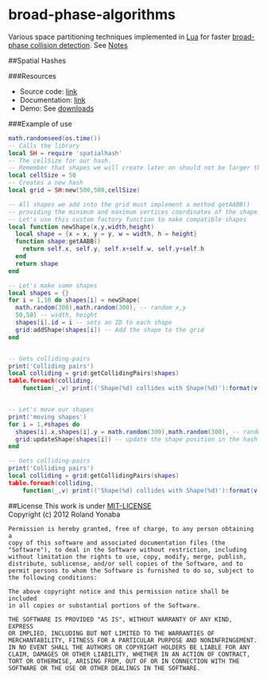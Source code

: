 broad-phase-algorithms
======================

Various space partitioning techniques implemented in [Lua](http://www.lua.org) for faster [broad-phase collision detection](http://www.metanetsoftware.com/technique/tutorialB.html).
See [Notes]()

##Spatial Hashes

###Resources

* Source code: [link]()
* Documentation: [link]()
* Demo: See [downloads]()

###Example of use

```lua
math.randomseed(os.time())
-- Calls the library
local SH = require 'spatialhash'
-- The cellSize for our hash.
-- Remember that shapes we will create later on should not be larger than this
local cellSize = 50
-- Creates a new hash
local grid = SH:new(500,500,cellSize)

-- All shapes we add into the grid must implement a method getAABB()
-- providing the minimum and maximum vertices coordinates of the shape bounding-box
-- Let's use this custom factory function to make compatible shapes
local function newShape(x,y,width,height)
  local shape = {x = x, y = y, w = width, h = height}
  function shape:getAABB()
    return self.x, self.y, self.x+self.w, self.y+self.h
  end
  return shape
end

-- Let's make some shapes
local shapes = {}
for i = 1,10 do shapes[i] = newShape(
  math.random(300),math.random(300), -- random x,y
  50,50) -- width, height
  shapes[i].id = i -- sets an ID to each shape
  grid:addShape(shapes[i]) -- Add the shape to the grid
end


-- Gets colliding-pairs
print('Colliding pairs')
local colliding = grid:getCollidingPairs(shapes)
table.foreach(colliding,
	function(_,v) print(('Shape(%d) collides with Shape(%d)'):format(v[1].id,v[2].id)) end)


-- Let's move our shapes
print('moving shapes')
for i = 1,#shapes do
  shapes[i].x,shapes[i].y = math.random(300),math.random(300), -- random x,y
  grid:updateShape(shapes[i]) -- update the shape position in the hash
end

-- Gets colliding-pairs
print('Colliding pairs')
local colliding = grid:getCollidingPairs(shapes)
table.foreach(colliding,
	function(_,v) print(('Shape(%d) collides with Shape(%d)'):format(v[1].id,v[2].id)) end)
```


##License
This work is under [MIT-LICENSE](http://www.opensource.org/licenses/mit-license.php)<br/>
Copyright (c) 2012 Roland Yonaba

    Permission is hereby granted, free of charge, to any person obtaining a
    copy of this software and associated documentation files (the
    "Software"), to deal in the Software without restriction, including
    without limitation the rights to use, copy, modify, merge, publish,
    distribute, sublicense, and/or sell copies of the Software, and to
    permit persons to whom the Software is furnished to do so, subject to
    the following conditions:

    The above copyright notice and this permission notice shall be included
    in all copies or substantial portions of the Software.

    THE SOFTWARE IS PROVIDED "AS IS", WITHOUT WARRANTY OF ANY KIND, EXPRESS
    OR IMPLIED, INCLUDING BUT NOT LIMITED TO THE WARRANTIES OF
    MERCHANTABILITY, FITNESS FOR A PARTICULAR PURPOSE AND NONINFRINGEMENT.
    IN NO EVENT SHALL THE AUTHORS OR COPYRIGHT HOLDERS BE LIABLE FOR ANY
    CLAIM, DAMAGES OR OTHER LIABILITY, WHETHER IN AN ACTION OF CONTRACT,
    TORT OR OTHERWISE, ARISING FROM, OUT OF OR IN CONNECTION WITH THE
    SOFTWARE OR THE USE OR OTHER DEALINGS IN THE SOFTWARE.